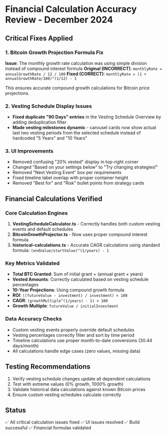 # Financial Calculation Accuracy Review - December 2024

## Critical Fixes Applied

### 1. Bitcoin Growth Projection Formula Fix
**Issue**: The monthly growth rate calculation was using simple division instead of compound interest formula
**Original (INCORRECT)**: `monthlyRate = annualGrowthRate / 12 / 100`
**Fixed (CORRECT)**: `monthlyRate = (1 + annualGrowthRate/100)^(1/12) - 1`

This ensures accurate compound growth calculations for Bitcoin price projections.

### 2. Vesting Schedule Display Issues
- **Fixed duplicate "90 Days" entries** in the Vesting Schedule Overview by adding deduplication filter
- **Made vesting milestones dynamic** - carousel cards now show actual last two vesting periods from the selected schedule instead of hardcoded "5 Years" and "10 Years"

### 3. UI Improvements
- Removed confusing "20% vested" display in top-right corner
- Changed "Based on your settings below" to "Try changing strategies!"
- Removed "Next Vesting Event" box per requirements
- Fixed timeline label overlap with proper container height
- Removed "Best for" and "Risk" bullet points from strategy cards

## Financial Calculations Verified

### Core Calculation Engines
1. **VestingScheduleCalculator.ts** - Correctly handles both custom vesting events and default schedules
2. **BitcoinGrowthProjector.ts** - Now uses proper compound interest formula
3. **historical-calculations.ts** - Accurate CAGR calculations using standard formula: `(endValue/startValue)^(1/years) - 1`

### Key Metrics Validated
- **Total BTC Granted**: Sum of initial grant + (annual grant × years)
- **Vested Amounts**: Correctly calculated based on vesting schedule percentages
- **10-Year Projections**: Using compound growth formula
- **ROI**: `((futureValue - investment) / investment) × 100`
- **CAGR**: `(growthMultiple^(1/years) - 1) × 100`
- **Growth Multiple**: `futureValue / initialInvestment`

### Data Accuracy Checks
- Custom vesting events properly override default schedules
- Vesting percentages correctly filter and sort by time period
- Timeline calculations use proper month-to-date conversions (30.44 days/month)
- All calculations handle edge cases (zero values, missing data)

## Testing Recommendations
1. Verify vesting schedule changes update all dependent calculations
2. Test with extreme values (0% growth, 1000% growth)
3. Validate historical data calculations against known Bitcoin prices
4. Ensure custom vesting schedules calculate correctly

## Status
✅ All critical calculation issues fixed
✅ UI issues resolved
✅ Build successful
✅ Financial formulas validated